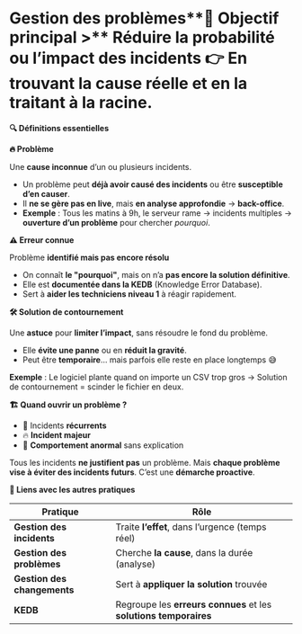 # Gestion des problèmes**🎯 Objectif principal >** Réduire la **probabilité** ou l’**impact** des incidents 👉 En **trouvant la cause réelle** et en la traitant à la racine.



**🔍 Définitions essentielles**

**🔥 Problème**

Une **cause inconnue** d’un ou plusieurs incidents.

- Un problème peut **déjà avoir causé des incidents** ou être **susceptible d’en causer**.
- Il **ne se gère pas en live**, mais **en analyse approfondie** → **back-office**.
- **Exemple** : Tous les matins à 9h, le serveur rame → incidents multiples → **ouverture d’un problème** pour chercher *pourquoi*.



**⚠️ Erreur connue**

Problème **identifié mais pas encore résolu**

- On connaît **le "pourquoi"**, mais on n’a **pas encore la solution définitive**.
- Elle est **documentée dans la KEDB** (Knowledge Error Database).
- Sert à **aider les techniciens niveau 1** à réagir rapidement.



**🛠️ Solution de contournement**

Une **astuce** pour **limiter l’impact**, sans résoudre le fond du problème.

- Elle **évite une panne** ou en **réduit la gravité**.
- Peut être **temporaire**… mais parfois elle reste en place longtemps 😅

**Exemple** : Le logiciel plante quand on importe un CSV trop gros → Solution de contournement = scinder le fichier en deux.



**🏗️ Quand ouvrir un problème ?**

- 📌 Incidents **récurrents**
- 🔥 **Incident majeur**
- 🧠 **Comportement anormal** sans explication

Tous les incidents **ne justifient pas** un problème. Mais **chaque problème vise à éviter des incidents futurs**. C’est une **démarche proactive**.



**🔁 Liens avec les autres pratiques**

| **Pratique** | **Rôle** |
|----|----|
| **Gestion des incidents** | Traite **l’effet**, dans l’urgence (temps réel) |
| **Gestion des problèmes** | Cherche **la cause**, dans la durée (analyse) |
| **Gestion des changements** | Sert à **appliquer la solution** trouvée |
| **KEDB** | Regroupe les **erreurs connues** et les **solutions temporaires** |
